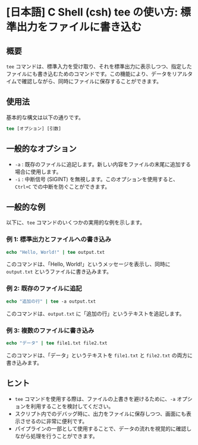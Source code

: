 # [日本語] C Shell (csh) tee の使い方: 標準出力をファイルに書き込む

## 概要
`tee` コマンドは、標準入力を受け取り、それを標準出力に表示しつつ、指定したファイルにも書き込むためのコマンドです。この機能により、データをリアルタイムで確認しながら、同時にファイルに保存することができます。

## 使用法
基本的な構文は以下の通りです。

```csh
tee [オプション] [引数]
```

## 一般的なオプション
- `-a` : 既存のファイルに追記します。新しい内容をファイルの末尾に追加する場合に使用します。
- `-i` : 中断信号 (SIGINT) を無視します。このオプションを使用すると、`Ctrl+C` での中断を防ぐことができます。

## 一般的な例
以下に、`tee` コマンドのいくつかの実用的な例を示します。

### 例 1: 標準出力とファイルへの書き込み
```csh
echo "Hello, World!" | tee output.txt
```
このコマンドは、「Hello, World!」というメッセージを表示し、同時に `output.txt` というファイルに書き込みます。

### 例 2: 既存のファイルに追記
```csh
echo "追加の行" | tee -a output.txt
```
このコマンドは、`output.txt` に「追加の行」というテキストを追記します。

### 例 3: 複数のファイルに書き込み
```csh
echo "データ" | tee file1.txt file2.txt
```
このコマンドは、「データ」というテキストを `file1.txt` と `file2.txt` の両方に書き込みます。

## ヒント
- `tee` コマンドを使用する際は、ファイルの上書きを避けるために、`-a` オプションを利用することを検討してください。
- スクリプト内でのデバッグ時に、出力をファイルに保存しつつ、画面にも表示させるのに非常に便利です。
- パイプラインの一部として使用することで、データの流れを視覚的に確認しながら処理を行うことができます。